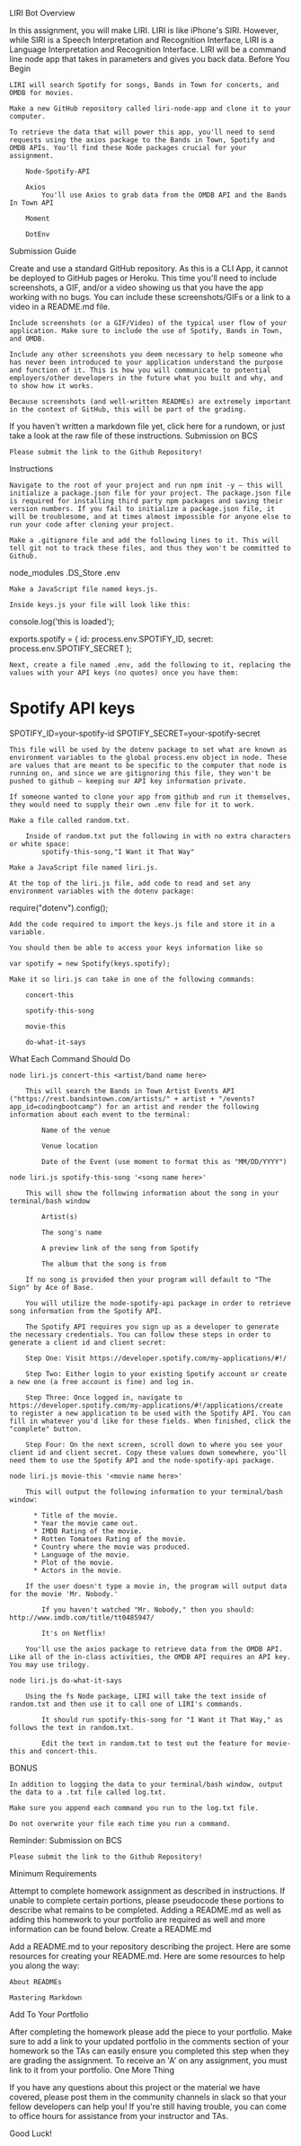 LIRI Bot
Overview

In this assignment, you will make LIRI. LIRI is like iPhone's SIRI. However, while SIRI is a Speech Interpretation and Recognition Interface, LIRI is a Language Interpretation and Recognition Interface. LIRI will be a command line node app that takes in parameters and gives you back data.
Before You Begin

    LIRI will search Spotify for songs, Bands in Town for concerts, and OMDB for movies.

    Make a new GitHub repository called liri-node-app and clone it to your computer.

    To retrieve the data that will power this app, you'll need to send requests using the axios package to the Bands in Town, Spotify and OMDB APIs. You'll find these Node packages crucial for your assignment.

        Node-Spotify-API

        Axios
            You'll use Axios to grab data from the OMDB API and the Bands In Town API

        Moment

        DotEnv

Submission Guide

Create and use a standard GitHub repository. As this is a CLI App, it cannot be deployed to GitHub pages or Heroku. This time you'll need to include screenshots, a GIF, and/or a video showing us that you have the app working with no bugs. You can include these screenshots/GIFs or a link to a video in a README.md file.

    Include screenshots (or a GIF/Video) of the typical user flow of your application. Make sure to include the use of Spotify, Bands in Town, and OMDB.

    Include any other screenshots you deem necessary to help someone who has never been introduced to your application understand the purpose and function of it. This is how you will communicate to potential employers/other developers in the future what you built and why, and to show how it works.

    Because screenshots (and well-written READMEs) are extremely important in the context of GitHub, this will be part of the grading.

If you haven't written a markdown file yet, click here for a rundown, or just take a look at the raw file of these instructions.
Submission on BCS

    Please submit the link to the Github Repository!

Instructions

    Navigate to the root of your project and run npm init -y — this will initialize a package.json file for your project. The package.json file is required for installing third party npm packages and saving their version numbers. If you fail to initialize a package.json file, it will be troublesome, and at times almost impossible for anyone else to run your code after cloning your project.

    Make a .gitignore file and add the following lines to it. This will tell git not to track these files, and thus they won't be committed to Github.

node_modules
.DS_Store
.env

    Make a JavaScript file named keys.js.

    Inside keys.js your file will look like this:

console.log('this is loaded');

exports.spotify = {
  id: process.env.SPOTIFY_ID,
  secret: process.env.SPOTIFY_SECRET
};

    Next, create a file named .env, add the following to it, replacing the values with your API keys (no quotes) once you have them:

# Spotify API keys

SPOTIFY_ID=your-spotify-id
SPOTIFY_SECRET=your-spotify-secret

    This file will be used by the dotenv package to set what are known as environment variables to the global process.env object in node. These are values that are meant to be specific to the computer that node is running on, and since we are gitignoring this file, they won't be pushed to github — keeping our API key information private.

    If someone wanted to clone your app from github and run it themselves, they would need to supply their own .env file for it to work.

    Make a file called random.txt.

        Inside of random.txt put the following in with no extra characters or white space:
            spotify-this-song,"I Want it That Way"

    Make a JavaScript file named liri.js.

    At the top of the liri.js file, add code to read and set any environment variables with the dotenv package:

require("dotenv").config();

    Add the code required to import the keys.js file and store it in a variable.

    You should then be able to access your keys information like so

    var spotify = new Spotify(keys.spotify);

    Make it so liri.js can take in one of the following commands:

        concert-this

        spotify-this-song

        movie-this

        do-what-it-says

What Each Command Should Do

    node liri.js concert-this <artist/band name here>

        This will search the Bands in Town Artist Events API ("https://rest.bandsintown.com/artists/" + artist + "/events?app_id=codingbootcamp") for an artist and render the following information about each event to the terminal:

            Name of the venue

            Venue location

            Date of the Event (use moment to format this as "MM/DD/YYYY")

    node liri.js spotify-this-song '<song name here>'

        This will show the following information about the song in your terminal/bash window

            Artist(s)

            The song's name

            A preview link of the song from Spotify

            The album that the song is from

        If no song is provided then your program will default to "The Sign" by Ace of Base.

        You will utilize the node-spotify-api package in order to retrieve song information from the Spotify API.

        The Spotify API requires you sign up as a developer to generate the necessary credentials. You can follow these steps in order to generate a client id and client secret:

        Step One: Visit https://developer.spotify.com/my-applications/#!/

        Step Two: Either login to your existing Spotify account or create a new one (a free account is fine) and log in.

        Step Three: Once logged in, navigate to https://developer.spotify.com/my-applications/#!/applications/create to register a new application to be used with the Spotify API. You can fill in whatever you'd like for these fields. When finished, click the "complete" button.

        Step Four: On the next screen, scroll down to where you see your client id and client secret. Copy these values down somewhere, you'll need them to use the Spotify API and the node-spotify-api package.

    node liri.js movie-this '<movie name here>'

        This will output the following information to your terminal/bash window:

          * Title of the movie.
          * Year the movie came out.
          * IMDB Rating of the movie.
          * Rotten Tomatoes Rating of the movie.
          * Country where the movie was produced.
          * Language of the movie.
          * Plot of the movie.
          * Actors in the movie.

        If the user doesn't type a movie in, the program will output data for the movie 'Mr. Nobody.'

            If you haven't watched "Mr. Nobody," then you should: http://www.imdb.com/title/tt0485947/

            It's on Netflix!

        You'll use the axios package to retrieve data from the OMDB API. Like all of the in-class activities, the OMDB API requires an API key. You may use trilogy.

    node liri.js do-what-it-says

        Using the fs Node package, LIRI will take the text inside of random.txt and then use it to call one of LIRI's commands.

            It should run spotify-this-song for "I Want it That Way," as follows the text in random.txt.

            Edit the text in random.txt to test out the feature for movie-this and concert-this.

BONUS

    In addition to logging the data to your terminal/bash window, output the data to a .txt file called log.txt.

    Make sure you append each command you run to the log.txt file.

    Do not overwrite your file each time you run a command.

Reminder: Submission on BCS

    Please submit the link to the Github Repository!

Minimum Requirements

Attempt to complete homework assignment as described in instructions. If unable to complete certain portions, please pseudocode these portions to describe what remains to be completed. Adding a README.md as well as adding this homework to your portfolio are required as well and more information can be found below.
Create a README.md

Add a README.md to your repository describing the project. Here are some resources for creating your README.md. Here are some resources to help you along the way:

    About READMEs

    Mastering Markdown

Add To Your Portfolio

After completing the homework please add the piece to your portfolio. Make sure to add a link to your updated portfolio in the comments section of your homework so the TAs can easily ensure you completed this step when they are grading the assignment. To receive an 'A' on any assignment, you must link to it from your portfolio.
One More Thing

If you have any questions about this project or the material we have covered, please post them in the community channels in slack so that your fellow developers can help you! If you're still having trouble, you can come to office hours for assistance from your instructor and TAs.

Good Luck!